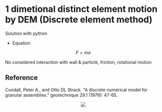 # 1 dimetional distinct element motion by DEM (Discrete element method)

Solution with python

* Equation

$$  {F} = {ma}  $$

No considered interaction with wall & particle, friction, rotational motion 

## Reference
Cundall, Peter A., and Otto DL Strack. "A discrete numerical model for granular assemblies." geotechnique 29.1 (1979): 47-65.


<div align="center">
	<img src="https://img.shields.io/badge/Python-3776AB?style=flat&logo=Java&logoColor=white"/>
</div>
